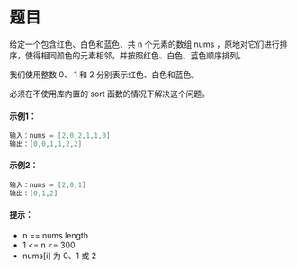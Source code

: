 # 题目
给定一个包含红色、白色和蓝色、共 n 个元素的数组 nums ，原地对它们进行排序，使得相同颜色的元素相邻，并按照红色、白色、蓝色顺序排列。

我们使用整数 0、 1 和 2 分别表示红色、白色和蓝色。

必须在不使用库内置的 sort 函数的情况下解决这个问题。

#### 示例1：

```c++
输入：nums = [2,0,2,1,1,0]
输出：[0,0,1,1,2,2]
```

#### 示例2：

```c++
输入：nums = [2,0,1]
输出：[0,1,2]
```

#### 提示：

* n == nums.length
* 1 <= n <= 300
* nums[i] 为 0、1 或 2
